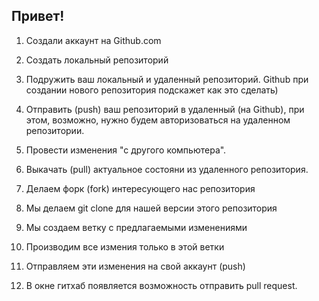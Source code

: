 ## Привет!

1. Создали аккаунт на Github.com
2. Создать локальный репозиторий
3. Подружить ваш локальный и удаленный репозиторий. Github при создании нового репозитория подскажет как это сделать)
4. Отправить (push) ваш репозиторий в удаленный (на Github), при этом, возможно, нужно будем авторизоваться на удаленном репозитории.
5. Провести изменения "с другого компьютера".
6. Выкачать (pull) актуальное состояни из удаленного репозитория.


1. Делаем форк (fork) интересующего нас репозитория
2. Мы делаем git clone для нашей версии этого репозитория
3. Мы создаем ветку с предлагаемыми изменениями
4. Производим все измения только в этой ветки
5. Отправляем эти изменения на свой аккаунт (push)
6. В окне гитхаб появляется возможность отправить pull request.